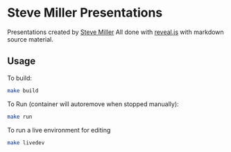 # Steve Miller Presentations

Presentations created  by [Steve Miller](https://www.r15cookie.com/about/)  All done with [reveal.js](https://revealjs.com/) with markdown source material.

## Usage

To build:

```sh
make build
```

To Run (container will autoremove when stopped manually):

```sh
make run
```

To run a live environment for editing

```sh
make livedev
```
